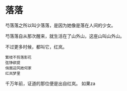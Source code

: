 # 落落
  芍落落之所以叫少落落，是因为她像是落在人间的少女。
  
  芍落落自从那次醒来，就生活在了山外山，这座山叫山外山。

  不过更多时候，都叫它，红岚。
  ```
  繁枝不剪落影花 
  弦铮欲提 
  俏面迎风她何家  
  红岚梦里
  ```
  千万年前，证道的那位便是出自红岚。
  如果za
